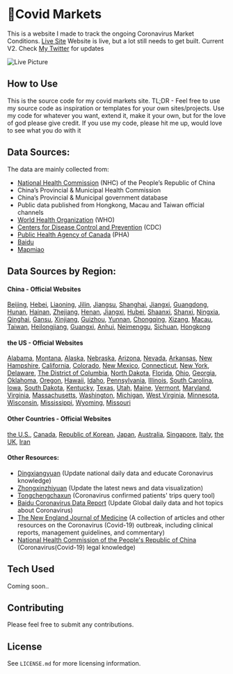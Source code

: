 # 🦠Covid Markets
This is a website I made to track the ongoing Coronavirus Market Conditions.
[Live Site](http://www.covidmarkets.com/)
Website is live, but a lot still needs to get built. Current V2. Check [My Twitter](https://twitter.com/NrupPatel13) for updates

![Live Picture]()

## How to Use
This is the source code for my covid markets site. TL;DR - Feel free to use my source code as inspiration or templates for your own sites/projects. Use my code for whatever you want, extend it, make it your own, but for the love of god please give credit. If you use my code, please hit me up, would love to see what you do with it
## Data Sources:
The data are mainly collected from:
- [National Health Commission](http://en.nhc.gov.cn/) (NHC) of the People’s Republic of China
- China’s Provincial & Municipal Health Commission
- China’s Provincial & Municipal government database
- Public data published from Hongkong, Macau and Taiwan official channels
- [World Health Organization](https://www.who.int/emergencies/diseases/novel-coronavirus-2019/situation-reports/) (WHO)
- [Centers for Disease Control and Prevention](https://www.cdc.gov/coronavirus/) (CDC)
- [Public Health Agency of Canada](https://www.canada.ca/en/public-health.html) (PHA)
- [Baidu](https://voice.baidu.com/act/newpneumonia/newpneumonia)
- [Mapmiao](https://mapmiao.com/ncov/)

## Data Sources by Region:
#### China - Official Websites
[Beijing](http://wjw.beijing.gov.cn/xwzx_20031/wnxw/), [Hebei](http://wsjkw.hebei.gov.cn/list/more_newlist_14.html), [Liaoning](http://wsjk.ln.gov.cn/wst_zdzt/xxgzbd/yqtb/), [Jilin](http://www.jl.gov.cn/szfzt/jlzxd/yqtb/), [Jiangsu](http://wjw.jiangsu.gov.cn/col/col7290/index.html), [Shanghai](http://wsjkw.sh.gov.cn/yqfk2020/), [Jiangxi](http://hc.jiangxi.gov.cn/ztxx/xxgzbdgrdfyyqfk/yqtb/index.shtml), [Guangdong](http://wsjkw.gd.gov.cn/zwyw_yqxx/), [Hunan](http://wjw.hunan.gov.cn/wjw/qwfb/yqfkgz_list.html), [Hainan](http://wst.hainan.gov.cn/yqfk/), [Zhejiang](https://www.zjwjw.gov.cn/col/col1202112/index.html), [Henan](http://www.hnwsjsw.gov.cn/channels/854.shtml), [Jiangxi](http://hc.jiangxi.gov.cn/ztxx/xxgzbdgrdfyyqfk/yqtb/index.shtml), [Hubei](http://wjw.hubei.gov.cn/bmdt/ztzl/fkxxgzbdgrfyyq/xxfb/), [Shaanxi](http://sxwjw.shaanxi.gov.cn/col/col9/index.html), [Shanxi](http://wjw.shanxi.gov.cn/wjywl02/index.hrh), [Ningxia](http://wsjkw.nx.gov.cn/yqfkdt/yqsd1.htm), [Qinghai](https://wsjkw.qinghai.gov.cn/ztbd/yqjk/fkdt/2020/02/18/1582009147575.html), [Gansu](http://wsjk.gansu.gov.cn/channel/11217/index.html), [Xinjiang](http://xjhfpc.gov.cn/ztzl/fkxxgzbdfygz/yqtb.htm), [Guizhou](http://www.gzhfpc.gov.cn/ztzl_500663/xxgzbdgrdfyyqfk/), [Yunnan](http://ynswsjkw.yn.gov.cn/wjwWebsite/web/col?id=UU157976428326282067&cn=xxgzbd&pcn=ztlm&pid=UU145102906505319731), [Chongqing](http://wsjkw.cq.gov.cn/topic/25.jspx), [Xizang](http://wjw.xizang.gov.cn/xwzx/wsjkdt/), [Macau](https://www.ssm.gov.mo/apps1/PreventWuhanInfection/ch.aspx#clg17046), [Taiwan](https://sites.google.com/cdc.gov.tw/2019ncov/taiwan), [Heilongjiang](http://wsjkw.hlj.gov.cn/index.php/Home/Zwgk/all/typeid/42), [Guangxi](https://v.gxnews.com.cn/zt/2020yq), [Anhui](http://wjw.ah.gov.cn/news_list_477_1.html), [Neimenggu](http://wjw.nmg.gov.cn/xwzx/xwfb/index.shtml), [Sichuan](http://wsjkw.sc.gov.cn/scwsjkw/gzbd01/ztwzlmgl.shtml), [Hongkong](https://www.chp.gov.hk/files/pdf/enhanced_sur_pneumonia_wuhan_chi.pdf)


#### the US - Official Websites
[Alabama](http://www.alabamapublichealth.gov/infectiousdiseases/2019-coronavirus.html), [Montana](https://dphhs.mt.gov/publichealth/cdepi/diseases/coronavirusmt), [Alaska](http://dhss.alaska.gov/dph/Epi/id/Pages/COVID-19/monitoring.aspx), [Nebraska](http://dhhs.ne.gov/Pages/Coronavirus.aspx), [Arizona](https://www.azdhs.gov/preparedness/epidemiology-disease-control/infectious-disease-epidemiology/index.php#novel-coronavirus-home), [Nevada](http://dpbh.nv.gov/Programs/OPHIE/dta/Hot_Topics/Coronavirus/), [Arkansas](https://www.healthy.arkansas.gov/programs-services/topics/novel-coronavirus), [New Hampshire](https://www.dhhs.nh.gov/dphs/cdcs/2019-ncov.htm), [California](https://www.cdph.ca.gov/Programs/CID/DCDC/Pages/Immunization/ncov2019.aspx), [Colorado](https://www.colorado.gov/pacific/cdphe/2019-novel-coronavirus), [New Mexico](https://cv.nmhealth.org/), [Connecticut](https://portal.ct.gov/coronavirus), [New York](https://health.ny.gov/diseases/communicable/coronavirus/),	[Delaware](https://www.dhss.delaware.gov/dhss/dph/epi/2019novelcoronavirus.html),	[The District of Columbia](https://coronavirus.dc.gov/page/coronavirus-surveillance-data), [North Dakota](https://www.health.nd.gov/diseases-conditions/coronavirus/north-dakota-coronavirus-cases), [Florida](http://www.floridahealth.gov/diseases-and-conditions/COVID-19/index.html), [Ohio](https://coronavirus.ohio.gov/wps/portal/gov/covid-19/), [Georgia](https://dph.georgia.gov/), [Oklahoma](https://www.ok.gov/health/Prevention_and_Preparedness/Acute_Disease_Service/Disease_Information/Coronavirus_Disease_2019/Oklahoma_Response_to_Coronavirus_Disease_2019/index.html), [Oregon](https://www.oregon.gov/oha/PH/DISEASESCONDITIONS/DISEASESAZ/Pages/emerging-respiratory-infections.aspx), [Hawaii](https://health.hawaii.gov/docd/advisories/novel-coronavirus-2019/#situation), [Idaho](https://coronavirus.idaho.gov/), [Pennsylvania](https://www.health.pa.gov/topics/disease/Pages/Coronavirus.aspx), [Illinois](http://dph.illinois.gov/topics-services/diseases-and-conditions/diseases-a-z-list/coronavirus), [South Carolina](https://www.scdhec.gov/index.php/health/infectious-diseases/viruses/coronavirus-disease-2019-covid-19), [Iowa](https://idph.iowa.gov/Emerging-Health-Issues/Novel-Coronavirus), [South Dakota](https://doh.sd.gov/news/Coronavirus.aspx), [Kentucky](https://chfs.ky.gov/agencies/dph/pages/covid19.aspx), [Texas](https://www.dshs.state.tx.us/coronavirus/#casecounts), [Utah](https://coronavirus.utah.gov/coronavirus-latest-information/), [Maine](https://www.maine.gov/dhhs/mecdc/infectious-disease/epi/airborne/coronavirus.shtml), [Vermont](https://www.healthvermont.gov/response/infectious-disease/2019-novel-coronavirus), [Maryland](https://phpa.health.maryland.gov/Pages/Novel-coronavirus.aspx), [Virginia](http://www.vdh.virginia.gov/surveillance-and-investigation/novel-coronavirus/), [Massachusetts](https://www.mass.gov/info-details/covid-19-cases-quarantine-and-monitoring), [Washington](https://www.doh.wa.gov/Emergencies/Coronavirus), [Michigan](https://www.michigan.gov/coronavirus), [West Virginia](https://dhhr.wv.gov/Coronavirus%20Disease-COVID-19/Pages/default.aspx), [Minnesota](https://www.health.state.mn.us/diseases/coronavirus/situation.html), [Wisconsin](https://www.dhs.wisconsin.gov/outbreaks/index.htm), [Mississippi](https://msdh.ms.gov/msdhsite/_static/14,0,420.html), [Wyoming](https://health.wyo.gov/publichealth/infectious-disease-epidemiology-unit/disease/novel-coronavirus/), [Missouri](https://health.mo.gov/living/healthcondiseases/communicable/novel-coronavirus/)

#### Other Countries - Official Websites
[the U.S.](https://www.cdc.gov/coronavirus/2019-ncov/cases-in-us.html), [Canada](https://www.canada.ca/en/public-health/services/diseases/2019-novel-coronavirus-infection.html), [Republic of Korean](https://www.cdc.go.kr/board/board.es?mid=a20501000000&bid=0015), [Japan](https://www.mhlw.go.jp/stf/newpage_09571.html), [Australia](https://www.health.gov.au/news/health-alerts/novel-coronavirus-2019-ncov-health-alert#current-status), [Singapore](https://www.moh.gov.sg/covid-19), [Italy](http://www.salute.gov.it/nuovocoronavirus), [the UK](https://www.gov.uk/guidance/coronavirus-covid-19-information-for-the-public), [Iran](http://irangov.ir/cat/509)

#### Other Resources:
- [Dingxiangyuan](https://ncov.dxy.cn/)
(Update national daily data and educate Coronavirus knowledge)
- [Zhongxinzhiyuan](http://zhongxinzhiyuan.cn/yiqing_real_time_map.html)
(Update the latest news and data visualization)
- [Tongchengchaxun](http://2019ncov.nosugartech.com/search.html)
(Coronavirus confirmed patients' trips query tool)
- [Baidu Coronavirus Data Report](https://voice.baidu.com/act/newpneumonia/newpneumonia)
(Update Global daily data and hot topics about Coronavirus)
- [The New England Journal of Medicine](https://www.nejm.org/coronavirus)
(A collection of articles and other resources on the Coronavirus (Covid-19) outbreak, including clinical reports, management guidelines, and commentary)
- [National Health Commission of the People's Republic of China](http://www.nhc.gov.cn/xcs/pfzs/list_gzbd.shtml)
(Coronavirus(Covid-19) legal knowledge)



## Tech Used

Coming soon..

## Contributing
Please feel free to submit any contributions. 

## License
See `LICENSE.md` for more licensing information.
